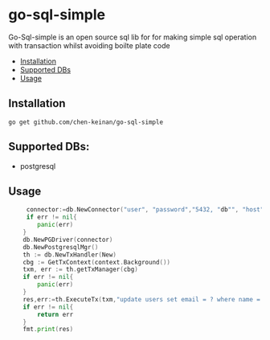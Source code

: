 # go-sql-simple

Go-Sql-simple  is an open source sql lib for for making simple sql
operation with transaction whilst avoiding boilte plate code 


* [Installation](#installation)
* [Supported DBs](#supported-dbs)
* [Usage](#usage)

## Installation

```shell
go get github.com/chen-keinan/go-sql-simple
```

## Supported DBs:

- postgresql

## Usage
```go
     connector:=db.NewConnector("user", "password","5432, "db"", "host", "postgres")
     if err != nil{
        panic(err) 	
    }   
    db.NewPGDriver(connector)
    db.NewPostgresqlMgr()
	th := db.NewTxHandler(New)
	cbg := GetTxContext(context.Background())
	txm, err := th.getTxManager(cbg)
    if err != nil{
        panic(err)
    }
    res,err:=th.ExecuteTx(txm,"update users set email = ? where name = ? ","test@gmail.com","david")
    if err != nil{
        return err
    }
    fmt.print(res)
```
